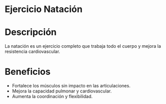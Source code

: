 # Ejercicio Natación

# Descripción
La natación es un ejercicio completo que trabaja todo el cuerpo y mejora la resistencia cardiovascular.

# Beneficios
- Fortalece los músculos sin impacto en las articulaciones.
- Mejora la capacidad pulmonar y cardiovascular.
- Aumenta la coordinación y flexibilidad.